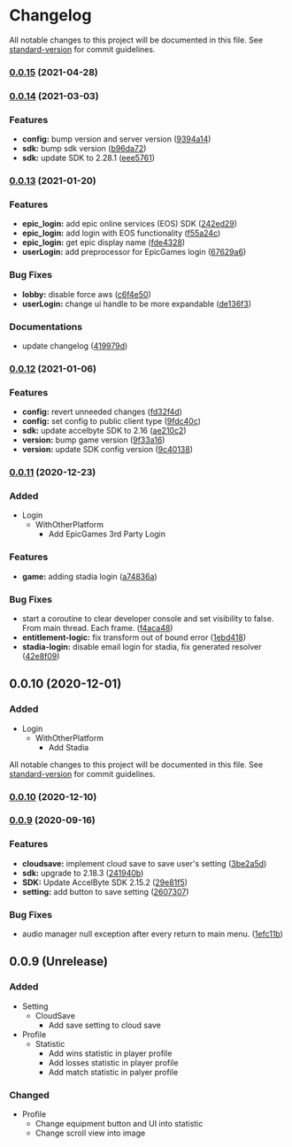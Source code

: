 # Changelog

All notable changes to this project will be documented in this file. See [standard-version](https://github.com/conventional-changelog/standard-version) for commit guidelines.

### [0.0.15](https://bitbucket.org/accelbyte/justice-unity-sample-project/branches/compare/0.0.15%0D0.0.14) (2021-04-28)

### [0.0.14](https://bitbucket.org/accelbyte/justice-unity-sample-project/branches/compare/0.0.14%0D0.0.13) (2021-03-03)


### Features

* **config:** bump version and server version ([9394a14](https://bitbucket.org/accelbyte/justice-unity-sample-project/commits/9394a1424ad04e666b8958fc0fdc1613ea4dd9eb))
* **sdk:** bump sdk version ([b96da72](https://bitbucket.org/accelbyte/justice-unity-sample-project/commits/b96da72378bfaa235c999c78f2e582b976e706f2))
* **sdk:** update SDK to 2.28.1 ([eee5761](https://bitbucket.org/accelbyte/justice-unity-sample-project/commits/eee5761fbe7d299d6bfdaec6765da2d14914aabf))

### [0.0.13](https://bitbucket.org/accelbyte/justice-unity-sample-project/branches/compare/0.0.13%0D0.0.12) (2021-01-20)


### Features

* **epic_login:** add epic online services (EOS) SDK ([242ed29](https://bitbucket.org/accelbyte/justice-unity-sample-project/commits/242ed29574e4be0aa00bfbbd719c5a0588d2dbcd))
* **epic_login:** add login with EOS functionality ([f55a24c](https://bitbucket.org/accelbyte/justice-unity-sample-project/commits/f55a24ca1c9c33c591f74afbbbc7600d67c103ee))
* **epic_login:** get epic display name ([fde4328](https://bitbucket.org/accelbyte/justice-unity-sample-project/commits/fde432899eef6237ef4f5f6caa137c9d97dd20a2))
* **userLogin:** add preprocessor for EpicGames login ([67629a6](https://bitbucket.org/accelbyte/justice-unity-sample-project/commits/67629a6acb35ec29ac847b605ae5d86b5fe2c70c))


### Bug Fixes

* **lobby:** disable force aws ([c6f4e50](https://bitbucket.org/accelbyte/justice-unity-sample-project/commits/c6f4e5078181c395bc1f8f8f7c05add1d655fecc))
* **userLogin:** change ui handle to be more expandable ([de136f3](https://bitbucket.org/accelbyte/justice-unity-sample-project/commits/de136f3ca67c3d365928f196611c7f9f2aea1e53))


### Documentations

* update changelog ([419979d](https://bitbucket.org/accelbyte/justice-unity-sample-project/commits/419979d558de01efbcb953fb795b1a4b8a7f3bcd))

### [0.0.12](https://bitbucket.org/accelbyte/justice-unity-sample-project/branches/compare/0.0.12%0D0.0.11) (2021-01-06)


### Features

* **config:** revert unneeded changes ([fd32f4d](https://bitbucket.org/accelbyte/justice-unity-sample-project/commits/fd32f4dc42dfbc50cef48c1a931198ac1dda54a9))
* **config:** set config to public client type ([9fdc40c](https://bitbucket.org/accelbyte/justice-unity-sample-project/commits/9fdc40c8a85ef43b3718d16c1c0f256e1c55e0e1))
* **sdk:** update accelbyte SDK to 2.16 ([ae210c2](https://bitbucket.org/accelbyte/justice-unity-sample-project/commits/ae210c28dae5a3524190fc964951246e4e5115b4))
* **version:** bump game version ([9f33a16](https://bitbucket.org/accelbyte/justice-unity-sample-project/commits/9f33a1647a3afc03808ae661c12b5a8e922e6f2a))
* **version:** update SDK config version ([9c40138](https://bitbucket.org/accelbyte/justice-unity-sample-project/commits/9c40138d782667d155bf9d284849027c665467b4))

### [0.0.11](https://bitbucket.org/accelbyte/justice-unity-sample-project/branches/compare/0.0.11%0D0.0.10) (2020-12-23)
### Added
- Login
  - WithOtherPlatform
    - Add EpicGames 3rd Party Login

### Features

* **game:** adding stadia login ([a74836a](https://bitbucket.org/accelbyte/justice-unity-sample-project/commits/a74836a339b5415e391c749e6679e224d73f723c))


### Bug Fixes

* start a coroutine to clear developer console and set visibility to false. From main thread. Each frame. ([f4aca48](https://bitbucket.org/accelbyte/justice-unity-sample-project/commits/f4aca48bacf3fda6a4e782d42c72dd3cca7720a2))
* **entitlement-logic:** fix transform out of bound error ([1ebd418](https://bitbucket.org/accelbyte/justice-unity-sample-project/commits/1ebd4187eb0c1556df4d6324b00e5e67ce26a15d))
* **stadia-login:** disable email login for stadia, fix generated resolver ([42e8f09](https://bitbucket.org/accelbyte/justice-unity-sample-project/commits/42e8f090d775c85509211900d801fc841e6a115a))

## 0.0.10 (2020-12-01)
### Added
- Login
  - WithOtherPlatform
    - Add Stadia

All notable changes to this project will be documented in this file. See [standard-version](https://github.com/conventional-changelog/standard-version) for commit guidelines.

### [0.0.10](https://bitbucket.org/accelbyte/justice-unity-sample-project/branches/compare/0.0.10%0D0.0.9) (2020-12-10)

### [0.0.9](https://bitbucket.org/accelbyte/justice-unity-sample-project/branches/compare/v0.0.9%0Dv0.0.8) (2020-09-16)


### Features

* **cloudsave:** implement cloud save to save user's setting ([3be2a5d](https://bitbucket.org/accelbyte/justice-unity-sample-project/commits/3be2a5db1f98fa9d26cbe70ddb467335b8d81c60))
* **sdk:** upgrade to 2.18.3 ([241940b](https://bitbucket.org/accelbyte/justice-unity-sample-project/commits/241940b0de69918bf5fd923b10349b53f2021404))
* **SDK:** Update AccelByte SDK 2.15.2 ([29e81f5](https://bitbucket.org/accelbyte/justice-unity-sample-project/commits/29e81f58293e920540f5ca9c5f1cda8b8be5140b))
* **setting:** add button to save setting ([2607307](https://bitbucket.org/accelbyte/justice-unity-sample-project/commits/2607307a613b50ecb0b5de5a20bb8b81c3b60e0c))


### Bug Fixes

* audio manager null exception after every return to main menu. ([1efc11b](https://bitbucket.org/accelbyte/justice-unity-sample-project/commits/1efc11b106a263b97c57d8538bcf04c8111bb49e))

## 0.0.9 (Unrelease)
### Added
- Setting
  - CloudSave
    - Add save setting to cloud save
- Profile
  - Statistic
    - Add wins statistic in player profile
    - Add losses statistic in player profile
    - Add match statistic in palyer profile
### Changed
- Profile
  - Change equipment button and UI into statistic 
  - Change scroll view into image
